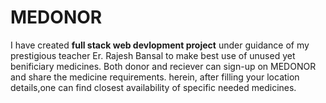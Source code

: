 # MEDONOR
I have created **full stack web devlopment project** under guidance of my prestigious teacher Er. Rajesh Bansal to make best use of unused yet benificiary medicines.
Both donor and reciever can sign-up on MEDONOR and share the medicine requirements.
herein, after filling your location details,one can find closest availability of specific needed medicines.

